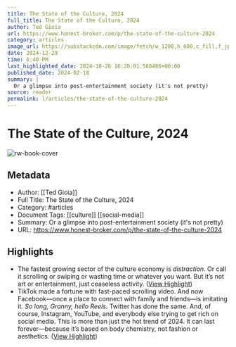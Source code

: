 ```yaml
---
title: The State of the Culture, 2024
full_title: The State of the Culture, 2024
author: Ted Gioia
url: https://www.honest-broker.com/p/the-state-of-the-culture-2024
category: articles
image_url: https://substackcdn.com/image/fetch/w_1200,h_600,c_fill,f_jpg,q_auto:good,fl_progressive:steep,g_auto/https%3A%2F%2Fsubstack-post-media.s3.amazonaws.com%2Fpublic%2Fimages%2F31da5437-4de0-4b3e-9c04-5e10d1a59431_1444x996.png
date: 2024-12-29
time: 6:40 PM
last_highlighted_date: 2024-10-26 16:20:01.568486+00:00
published_date: 2024-02-18
summary: |
  Or a glimpse into post-entertainment society (it's not pretty)
source: reader
permalink: l/articles/the-state-of-the-culture-2024
---
```

# The State of the Culture, 2024

![rw-book-cover](https://substackcdn.com/image/fetch/w_1200,h_600,c_fill,f_jpg,q_auto:good,fl_progressive:steep,g_auto/https%3A%2F%2Fsubstack-post-media.s3.amazonaws.com%2Fpublic%2Fimages%2F31da5437-4de0-4b3e-9c04-5e10d1a59431_1444x996.png)

## Metadata
- Author: [[Ted Gioia]]
- Full Title: The State of the Culture, 2024
- Category: #articles
- Document Tags: [[culture]] [[social-media]] 
- Summary: Or a glimpse into post-entertainment society (it's not pretty)
- URL: https://www.honest-broker.com/p/the-state-of-the-culture-2024

## Highlights
- The fastest growing sector of the culture economy is *distraction*. Or call it scrolling or swiping or wasting time or whatever you want. But it’s not art or entertainment, just ceaseless activity. ([View Highlight](https://read.readwise.io/read/01jb4t0cfr1cvm702dn3nfcqar))
- TikTok made a fortune with fast-paced scrolling video. And now Facebook—once a place to connect with family and friends—is imitating it. *So long, Granny, hello Reels*. Twitter has done the same. And, of course, Instagram, YouTube, and everybody else trying to get rich on social media.
  This is more than just the hot trend of 2024. It can last forever—because it’s based on body chemistry, not fashion or aesthetics. ([View Highlight](https://read.readwise.io/read/01jb4t18n4xpwv3yx4qr6wbfbz))


